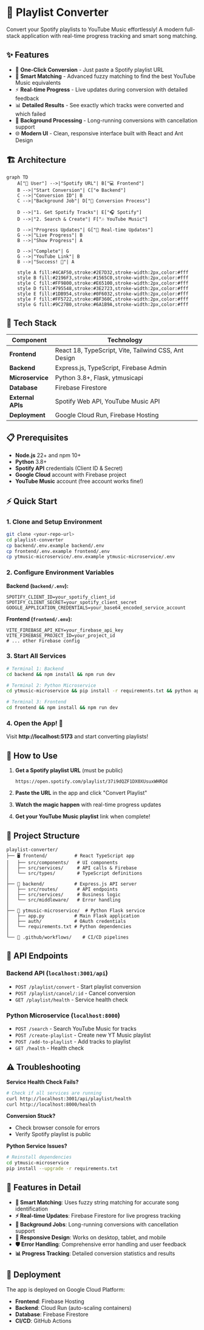 # 🎵 Playlist Converter

Convert your Spotify playlists to YouTube Music effortlessly! A modern full-stack application with real-time progress tracking and smart song matching.

## ✨ Features

- 🎯 **One-Click Conversion** - Just paste a Spotify playlist URL
- 🧠 **Smart Matching** - Advanced fuzzy matching to find the best YouTube Music equivalents
- ⚡ **Real-time Progress** - Live updates during conversion with detailed feedback
- 📊 **Detailed Results** - See exactly which tracks were converted and which failed
- 🔄 **Background Processing** - Long-running conversions with cancellation support
- 🌐 **Modern UI** - Clean, responsive interface built with React and Ant Design

## 🏗️ Architecture

```mermaid
graph TD
    A["👤 User"] -->|"Spotify URL"| B["💻 Frontend"]
    B -->|"Start Conversion"| C["⚙️ Backend"]
    C -->|"Conversion ID"| B
    C -->|"Background Job"| D["🔄 Conversion Process"]

    D -->|"1. Get Spotify Tracks"| E["🎧 Spotify"]
    D -->|"2. Search & Create"| F["🎶 YouTube Music"]

    D -->|"Progress Updates"| G["📱 Real-time Updates"]
    G -->|"Live Progress"| B
    B -->|"Show Progress"| A

    D -->|"Complete"| G
    G -->|"YouTube Link"| B
    B -->|"Success! 🎉"| A

    style A fill:#4CAF50,stroke:#2E7D32,stroke-width:2px,color:#fff
    style B fill:#2196F3,stroke:#1565C0,stroke-width:2px,color:#fff
    style C fill:#FF9800,stroke:#E65100,stroke-width:2px,color:#fff
    style D fill:#795548,stroke:#3E2723,stroke-width:2px,color:#fff
    style E fill:#1DB954,stroke:#0F6032,stroke-width:2px,color:#fff
    style F fill:#FF5722,stroke:#BF360C,stroke-width:2px,color:#fff
    style G fill:#9C27B0,stroke:#6A1B9A,stroke-width:2px,color:#fff
```

## 🚀 Tech Stack

| Component         | Technology                                           |
| ----------------- | ---------------------------------------------------- |
| **Frontend**      | React 18, TypeScript, Vite, Tailwind CSS, Ant Design |
| **Backend**       | Express.js, TypeScript, Firebase Admin               |
| **Microservice**  | Python 3.8+, Flask, ytmusicapi                       |
| **Database**      | Firebase Firestore                                   |
| **External APIs** | Spotify Web API, YouTube Music API                   |
| **Deployment**    | Google Cloud Run, Firebase Hosting                   |

## 📋 Prerequisites

- **Node.js** 22+ and npm 10+
- **Python** 3.8+
- **Spotify API** credentials (Client ID & Secret)
- **Google Cloud** account with Firebase project
- **YouTube Music** account (free account works fine!)

## ⚡ Quick Start

### 1. Clone and Setup Environment

```bash
git clone <your-repo-url>
cd playlist-converter
cp backend/.env.example backend/.env
cp frontend/.env.example frontend/.env
cp ytmusic-microservice/.env.example ytmusic-microservice/.env
```

### 2. Configure Environment Variables

**Backend (`backend/.env`):**

```env
SPOTIFY_CLIENT_ID=your_spotify_client_id
SPOTIFY_CLIENT_SECRET=your_spotify_client_secret
GOOGLE_APPLICATION_CREDENTIALS=your_base64_encoded_service_account
```

**Frontend (`frontend/.env`):**

```env
VITE_FIREBASE_API_KEY=your_firebase_api_key
VITE_FIREBASE_PROJECT_ID=your_project_id
# ... other Firebase config
```

### 3. Start All Services

```bash
# Terminal 1: Backend
cd backend && npm install && npm run dev

# Terminal 2: Python Microservice
cd ytmusic-microservice && pip install -r requirements.txt && python app.py

# Terminal 3: Frontend
cd frontend && npm install && npm run dev
```

### 4. Open the App! 🎉

Visit **http://localhost:5173** and start converting playlists!

## 🎯 How to Use

1. **Get a Spotify playlist URL** (must be public)

   ```
   https://open.spotify.com/playlist/37i9dQZF1DX0XUsuxWHRQd
   ```

2. **Paste the URL** in the app and click "Convert Playlist"

3. **Watch the magic happen** with real-time progress updates

4. **Get your YouTube Music playlist** link when complete!

## 📁 Project Structure

```
playlist-converter/
├── 🖥️ frontend/          # React TypeScript app
│   ├── src/components/   # UI components
│   ├── src/services/     # API calls & Firebase
│   └── src/types/        # TypeScript definitions
│
├── 🔧 backend/           # Express.js API server
│   ├── src/routes/       # API endpoints
│   ├── src/services/     # Business logic
│   └── src/middleware/   # Error handling
│
├── 🐍 ytmusic-microservice/  # Python Flask service
│   ├── app.py           # Main Flask application
│   ├── auth/            # OAuth credentials
│   └── requirements.txt # Python dependencies
│
└── 🚀 .github/workflows/    # CI/CD pipelines
```

## 🔧 API Endpoints

### Backend API (`localhost:3001/api`)

- `POST /playlist/convert` - Start playlist conversion
- `POST /playlist/cancel/:id` - Cancel conversion
- `GET /playlist/health` - Service health check

### Python Microservice (`localhost:8000`)

- `POST /search` - Search YouTube Music for tracks
- `POST /create-playlist` - Create new YT Music playlist
- `POST /add-to-playlist` - Add tracks to playlist
- `GET /health` - Health check

## ⚠️ Troubleshooting

**Service Health Check Fails?**

```bash
# Check if all services are running
curl http://localhost:3001/api/playlist/health
curl http://localhost:8000/health
```

**Conversion Stuck?**

- Check browser console for errors
- Verify Spotify playlist is public

**Python Service Issues?**

```bash
# Reinstall dependencies
cd ytmusic-microservice
pip install --upgrade -r requirements.txt
```

## 🌟 Features in Detail

- **🎵 Smart Matching**: Uses fuzzy string matching for accurate song identification
- **⚡ Real-time Updates**: Firebase Firestore for live progress tracking
- **🔄 Background Jobs**: Long-running conversions with cancellation support
- **📱 Responsive Design**: Works on desktop, tablet, and mobile
- **🛡️ Error Handling**: Comprehensive error handling and user feedback
- **📊 Progress Tracking**: Detailed conversion statistics and results

## 🚀 Deployment

The app is deployed on Google Cloud Platform:

- **Frontend**: Firebase Hosting
- **Backend**: Cloud Run (auto-scaling containers)
- **Database**: Firebase Firestore
- **CI/CD**: GitHub Actions
